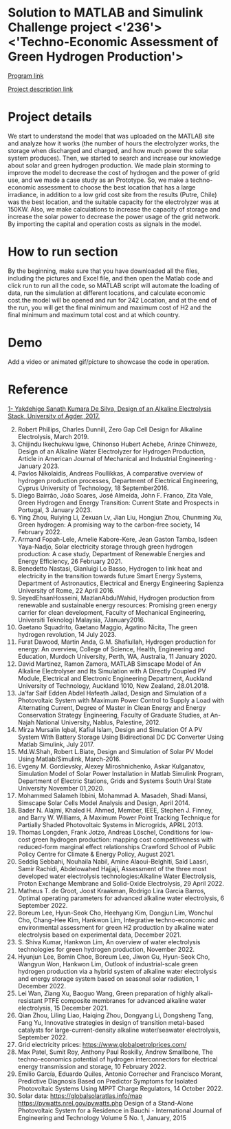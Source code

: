 # Solution to MATLAB and Simulink Challenge project <'236'> <'Techno-Economic Assessment of Green Hydrogen Production'>

[Program link](https://github.com/mathworks/MathWorks-Excellence-in-Innovation)

[Project description link](https://github.com/mathworks/MATLAB-Simulink-Challenge-Project-Hub/tree/main/projects/Techno-Economic%20Assessment%20of%20Green%20Hydrogen%20Production#project-description)

# Project details
We start to understand the model that was uploaded on the MATLAB site and analyze how it works (the number of hours the electrolyzer works, the storage when discharged and charged, and how much power the solar system produces).
Then, we started to search and increase our knowledge about solar and green hydrogen production. We made plain storming to improve the model to decrease the cost of hydrogen and the power of grid use, and we made a case study as an Prototype.
So, we make a techno-economic assessment to choose the best location that has a large irradiance, in addition to a low grid cost site from the results (Putre, Chile) was the best location, and the suitable capacity for the electrolyzer was at 150KW.
Also, we make calculations to increase the capacity of storage and increase the solar power to decrease the power usage of the grid network. By importing the capital and operation costs as signals in the model.

# How to run section
By the beginning, make sure that you have downloaded all the files, including the pictures and Excel file, and then open the Matlab code and click run to run all the code, so MATLAB script will automate the loading of data, run the simulation at different locations, and calculate economic cost.the model will be opened and run for 242 Location, and at the end of the run, you will get the final minimum and maximum cost of H2 and the final minimum and maximum total cost and at which country.

# Demo
Add a video or animated gif/picture to showcase the code in operation.
  
# Reference
[1-	Yakdehige Sanath Kumara De Silva, Design of an Alkaline Electrolysis Stack, University of Agder, 2017. ](https://www.researchgate.net/publication/339472189_Design_of_an_Alkaline_Electrolysis_Stack)

2.	Robert Phillips, Charles Dunnill, Zero Gap Cell Design for Alkaline Electrolysis, March 2019.
3.	 Chijindu Ikechukwu Igwe, Chinonso Hubert Achebe, Arinze Chinweze, Design of an Alkaline Water Electrolyzer for Hydrogen Production, Article in American Journal of Mechanical and Industrial Engineering · January 2023. 
5.	 Pavlos Nikolaidis, Andreas Poullikkas, A comparative overview of hydrogen production processes, Department of Electrical Engineering, Cyprus University of Technology, 18 September2016. 
6.	 Diego Bairrão, João Soares, José Almeida, John F. Franco, Zita Vale, Green Hydrogen and Energy Transition: Current State and Prospects in Portugal, 3 January 2023. 
7.	Ying Zhou, Ruiying Li, Zexuan Lv, Jian Liu, Hongjun Zhou, Chunming Xu, Green hydrogen: A promising way to the carbon-free society, 14 February 2022. 
8.	Armand Fopah-Lele, Amelie Kabore-Kere, Jean Gaston Tamba, Isdeen Yaya-Nadjo, Solar electricity storage through green hydrogen production: A case study, Department of Renewable Energies and Energy Efficiency, 26 February 2021. 
9.	Benedetto Nastasi, Gianluigi Lo Basso, Hydrogen to link heat and electricity in the transition towards future Smart Energy Systems, Department of Astronautics, Electrical and Energy Engineering Sapienza University of Rome, 22 April 2016. 
10.	SeyedEhsanHosseini, MazlanAbdulWahid, Hydrogen production from renewable and sustainable energy resources: Promising green energy carrier for clean development, Faculty of Mechanical Engineering, Universiti Teknologi Malaysia, 7January2016. 
11.	 Gaetano Squadrito, Gaetano Maggio, Agatino Nicita, The green hydrogen revolution, 14 July 2023.  
12.	 Furat Dawood, Martin Anda, G.M. Shafiullah, Hydrogen production for energy: An overview, College of Science, Health, Engineering and Education, Murdoch University, Perth, WA, Australia, 11 January 2020. 
13.	 David Martinez, Ramon Zamora, MATLAB Simscape Model of An Alkaline Electrolyser and Its Simulation with A Directly Coupled PV Module, Electrical and Electronic Engineering Department, Auckland University of Technology, Auckland 1010, New Zealand, 28.01.2018.  
14.	 Ja’far Saif Edden Abdel Hafeath Jallad, Design and Simulation of a Photovoltaic System with Maximum Power Control to Supply a Load with Alternating Current, Degree of Master in Clean Energy and Energy Conservation Strategy Engineering, Faculty of Graduate Studies, at An-Najah National University, Nablus, Palestine, 2012. 
15.	Mirza Mursalin Iqbal, Kafiul Islam, Design and Simulation Of A PV System With Battery Storage Using Bidirectional DC DC Converter Using Matlab Simulink, July 2017. 
16.	 Md.W.Shah, Robert L.Biate, Design and Simulation of Solar PV Model Using Matlab/Simulink, March-2016. 
17.	 Evgeny M. Gordievsky, Alexey Miroshnichenko, Askar Kulganatov, Simulation Model of Solar Power Installation in Matlab Simulink Program, Department of Electric Stations, Grids and Systems South Ural State University November 01,2020. 
18.	 Mohammed Salameh Ibbini, Mohammad A. Masadeh, Shadi Mansi, Simscape Solar Cells Model Analysis and Design, April 2014.
19.	 Bader N. Alajmi, Khaled H. Ahmed, Member, IEEE, Stephen J. Finney, and Barry W. Williams, A Maximum Power Point Tracking Technique for Partially Shaded Photovoltaic Systems in Microgrids, APRIL 2013. 
20.	 Thomas Longden, Frank Jotzo, Andreas Löschel, Conditions for low-cost green hydrogen production: mapping cost competitiveness with reduced-form marginal effect relationships Crawford School of Public Policy Centre for Climate & Energy Policy, August 2021. 
21.	Seddiq Sebbahi, Nouhaila Nabil, Amine Alaoui-Belghiti, Said Laasri, Samir Rachidi, Abdelowahed Hajjaji, Assessment of the three most developed water electrolysis technologies:Alkaline Water Electrolysis, Proton Exchange Membrane and Solid-Oxide Electrolysis, 29 April 2022. 
22.	 Matheus T. de Groot, Joost Kraakman, Rodrigo Lira Garcia Barros, Optimal operating parameters for advanced alkaline water electrolysis, 6 September 2022. 
23.	 Boreum Lee, Hyun-Seok Cho, Heehyang Kim, Dongjun Lim, Wonchul Cho, Chang-Hee Kim, Hankwon Lim, Integrative techno-economic and environmental assessment for green H2 production by alkaline water electrolysis based on experimental data, December 2021.
24.	 S. Shiva Kumar, Hankwon Lim, An overview of water electrolysis technologies for green hydrogen production, November 2022. 
25.	Hyunjun Lee, Bomin Choe, Boreum Lee, Jiwon Gu, Hyun-Seok Cho, Wangyun Won, Hankwon Lim, Outlook of industrial-scale green hydrogen production via a hybrid system of alkaline water electrolysis and energy storage system based on seasonal solar radiation, 1 December 2022. 
26.	  Lei Wan, Ziang Xu, Baoguo Wang, Green preparation of highly alkali-resistant PTFE composite membranes for advanced alkaline water electrolysis, 15 December 2021. 
27.	 Qian Zhou, Liling Liao, Haiqing Zhou, Dongyang Li, Dongsheng Tang, Fang Yu, Innovative strategies in design of transition metal-based catalysts for large-current-density alkaline water/seawater electrolysis, September 2022. 
28.	Grid electricity prices: https://www.globalpetrolprices.com/
29.	 Max Patel, Sumit Roy, Anthony Paul Roskilly, Andrew Smallbone, The techno-economics potential of hydrogen interconnectors for electrical energy transmission and storage, 10 February 2022. 
30.	  Emilio García, Eduardo Quiles, Antonio Correcher and Francisco Morant, Predictive Diagnosis Based on Predictor Symptoms for Isolated Photovoltaic Systems Using MPPT Charge Regulators, 14 October 2022. 
31.	Solar data: https://globalsolaratlas.info/map 
                https://pvwatts.nrel.gov/pvwatts.php
Design of a Stand-Alone Photovoltaic System for a Residence in Bauchi - International Journal of Engineering and Technology Volume 5 No. 1, January, 2015               
